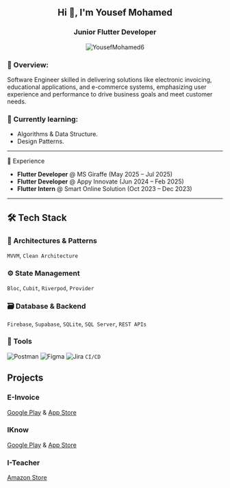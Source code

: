
<h2 align="center">Hi 👋, I'm Yousef Mohamed</h2>
<h3 align="center">Junior Flutter Developer </h3>

<p align="center">
  <img src="https://komarev.com/ghpvc/?username=YousefMohamed6&label=Profile%20Views&color=0e75b6&style=flat" alt="YousefMohamed6"/>
</p>


### 💬  Overview:
Software Engineer skilled in delivering solutions like electronic invoicing, educational applications, and e-commerce systems, emphasizing user experience and performance to drive business goals and meet customer needs.

### 🧠 Currently learning:
- Algorithms & Data Structure.
- Design Patterns.
---

💼 Experience

- **Flutter Developer** @ MS Giraffe (May 2025 – Jul 2025)  
- **Flutter Developer** @ Appy Innovate (Jun 2024 – Feb 2025)  
- **Flutter Intern** @ Smart Online Solution (Oct 2023 – Dec 2023)
---

## 🛠️ Tech Stack

### 🧱 Architectures & Patterns  
`MVVM`, `Clean Architecture`

### ⚙️ State Management  
`Bloc`, `Cubit`, `Riverpod`, `Provider`

### 🗃️ Database & Backend  
`Firebase`, `Supabase`, `SQLite`, `SQL Server`, `REST APIs`

### 🧰 Tools  
![Postman](https://img.shields.io/badge/Postman-FF6C37?style=flat&logo=postman&logoColor=white)
![Figma](https://img.shields.io/badge/Figma-F24E1E?style=flat&logo=figma&logoColor=white)
![Jira](https://img.shields.io/badge/Jira-0052CC?style=flat&logo=jira&logoColor=white)
`CI/CD`

##  Projects
### E-Invoice
[Google Play](https://play.google.com/store/apps/details?id=com.appyinnovate.e_invoice&hl=en_US) & 	[App Store](https://apps.apple.com/eg/app/e-invoice-%D8%A7%D9%84%D9%81%D8%A7%D8%AA%D9%88%D8%B1%D8%A9-%D8%A7%D9%84%D8%A5%D9%84%D9%83%D8%AA%D8%B1%D9%88%D9%86%D9%8A%D8%A9/id6502558512)
### IKnow
[Google Play](https://play.google.com/store/apps/details?id=com.mesezarava.iknow&hl=ar) & 	[App Store](https://apps.apple.com/us/app/iknow-%D8%A7%D9%86%D8%A7-%D8%A7%D8%B9%D8%B1%D9%81/id6746387313)
### I-Teacher
[Amazon Store](https://www.amazon.com/gp/product/B0F3KZHCCH)
